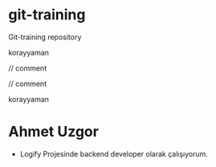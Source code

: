 # git-training

Git-training repository

korayyaman

// comment

// comment

korayyaman

# Ahmet Uzgor

- Logify Projesinde backend developer olarak çalışıyorum.